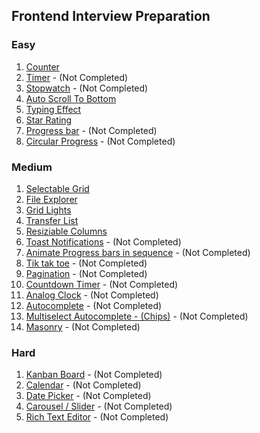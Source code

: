 ## Frontend Interview Preparation

### Easy
1. [Counter](counter.html)
2. [Timer](timer.html) - (Not Completed)
3. [Stopwatch](stop-watch.html) - (Not Completed)
4. [Auto Scroll To Bottom](auto-scroll-to-bottom.html)
5. [Typing Effect](typing-effect.html)
6. [Star Rating](star-rating.html)
7. [Progress bar](progress-bar.html) - (Not Completed)
8. [Circular Progress](circular-progress.html) - (Not Completed)

### Medium
1. [Selectable Grid](selectable-grid.html)
2. [File Explorer](file-explorer.html)
3. [Grid Lights](grid-lights.html)
4. [Transfer List](transfer-list.html)
5. [Resiziable Columns](resizeable-columns.html)
6. [Toast Notifications](progress-bar.html) - (Not Completed)
7. [Animate Progress bars in sequence](progress-bar.html) - (Not Completed)
8. [Tik tak toe](tik-tak-toe.html) - (Not Completed)
9. [Pagination](pagination.html) - (Not Completed)
10. [Countdown Timer](countdown-timer.html) - (Not Completed)
11. [Analog Clock](analog-clock.html) - (Not Completed)
12. [Autocomplete](autocomplete.html) - (Not Completed)
13. [Multiselect Autocomplete - (Chips)](autocomplete.html) - (Not Completed)
14. [Masonry](masonry.html) - (Not Completed)

### Hard
1. [Kanban Board](kanban-board.html) - (Not Completed)
2. [Calendar](calendar.html) - (Not Completed)
3. [Date Picker](date-picker.html) - (Not Completed)
4. [Carousel / Slider](carousel.html) - (Not Completed)
5. [Rich Text Editor](rich-text-editor.html) - (Not Completed)